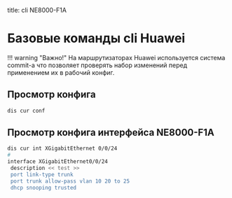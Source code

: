 title: cli NE8000-F1A

# Базовые команды cli Huawei 
!!! warning "Важно!"
		На маршрутизаторах Huawei используется система commit-а
		что позволяет проверять набор изменений перед применением их в рабочий конфиг.

## Просмотр конфига

```bash
dis cur conf
```

## Просмотр конфига интерфейса NE8000-F1A

```bash
dis cur int XGigabitEthernet 0/0/24
#
interface XGigabitEthernet0/0/24
 description << test >>
 port link-type trunk
 port trunk allow-pass vlan 10 20 to 25
 dhcp snooping trusted

```

